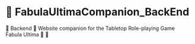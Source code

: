 # 🧰 FabulaUltimaCompanion_BackEnd
🧰 Backend 🧰 Website companion for the Tabletop Role-playing Game Fabula Ultima  🎲 📝
